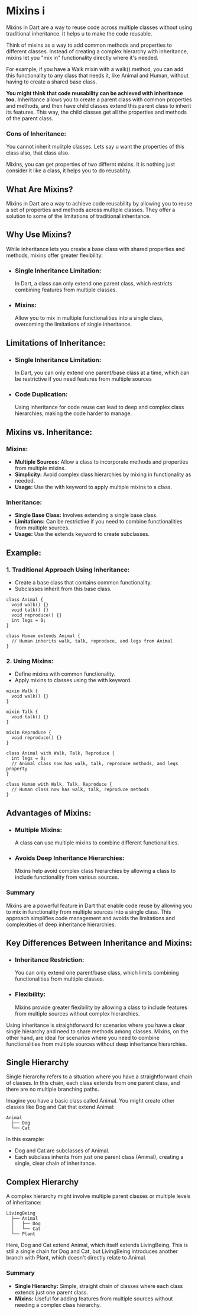 # Mixins i 

Mixins in Dart are a way to reuse code across multiple classes without using traditional inheritance. It helps u to make the code reusable. 

Think of mixins as a way to add common methods and properties to different classes. Instead of creating a complex hierarchy with inheritance, mixins let you "mix in" functionality directly where it's needed.

For example, if you have a Walk mixin with a walk() method, you can add this functionality to any class that needs it, like Animal and Human, without having to create a shared base class.

**You might think that code reusability can be achieved with inheritance too.** Inheritance allows you to create a parent class with common properties and methods, and then have child classes extend this parent class to inherit its features. This way, the child classes get all the properties and methods of the parent class.

### Cons of Inheritance: 
You cannot inherit mulitple classes. 
Lets say u want the properties of this class also, that class also.

Mixins, you can get properties of two differnt mixins. It is nothing just consider it like a class, it helps you to do reusablity.

## What Are Mixins? 
Mixins in Dart are a way to achieve code reusability by allowing you to reuse a set of properties and methods across multiple classes. They offer a solution to some of the limitations of traditional inheritance.

## Why Use Mixins? 
While inheritance lets you create a base class with shared properties and methods, mixins offer greater flexibility:

- ### Single Inheritance Limitation:
  In Dart, a class can only extend one parent class, which restricts combining features from multiple classes.

- ### Mixins:
  Allow you to mix in multiple functionalities into a single class, overcoming the limitations of single inheritance.

## Limitations of Inheritance:

- ### Single Inheritance Limitation:
  In Dart, you can only extend one parent/base class at a time, which can be restrictive if you need features from multiple sources

- ### Code Duplication:
  Using inheritance for code reuse can lead to deep and complex class hierarchies, making the code harder to manage.

## Mixins vs. Inheritance: 

### Mixins:
- **Multiple Sources:** Allow a class to incorporate methods and properties from multiple mixins.
- **Simplicity:** Avoid complex class hierarchies by mixing in functionality as needed.
- **Usage:** Use the with keyword to apply multiple mixins to a class.

### Inheritance:
- **Single Base Class:** Involves extending a single base class.
- **Limitations:** Can be restrictive if you need to combine functionalities from multiple sources.
- **Usage:** Use the extends keyword to create subclasses.

## Example:

### 1. Traditional Approach Using Inheritance:

- Create a base class that contains common functionality.
- Subclasses inherit from this base class.
```
class Animal {
  void walk() {}
  void talk() {}
  void reproduce() {}
  int legs = 0;
}

class Human extends Animal {
  // Human inherits walk, talk, reproduce, and legs from Animal
}
```

### 2. Using Mixins:

- Define mixins with common functionality.
- Apply mixins to classes using the with keyword.

```
mixin Walk {
  void walk() {}
}

mixin Talk {
  void talk() {}
}

mixin Reproduce {
  void reproduce() {}
}

class Animal with Walk, Talk, Reproduce {
  int legs = 0;
  // Animal class now has walk, talk, reproduce methods, and legs property
}

class Human with Walk, Talk, Reproduce {
  // Human class now has walk, talk, reproduce methods
}
```

## Advantages of Mixins:

- ### Multiple Mixins:
  A class can use multiple mixins to combine different functionalities.

- ### Avoids Deep Inheritance Hierarchies:
  Mixins help avoid complex class hierarchies by allowing a class to include functionality from various sources.

### Summary 
Mixins are a powerful feature in Dart that enable code reuse by allowing you to mix in functionality from multiple sources into a single class. This approach simplifies code management and avoids the limitations and complexities of deep inheritance hierarchies.

## Key Differences Between Inheritance and Mixins:

- ### Inheritance Restriction: 
  You can only extend one parent/base class, which limits combining functionalities from multiple classes.

- ### Flexibility: 
  Mixins provide greater flexibility by allowing a class to include features from multiple sources without complex hierarchies.

Using inheritance is straightforward for scenarios where you have a clear single hierarchy and need to share methods among classes. Mixins, on the other hand, are ideal for scenarios where you need to combine functionalities from multiple sources without deep inheritance hierarchies.

## Single Hierarchy
Single hierarchy refers to a situation where you have a straightforward chain of classes. In this chain, each class extends from one parent class, and there are no multiple branching paths.

Imagine you have a basic class called Animal. You might create other classes like Dog and Cat that extend Animal:

```
Animal
  ├── Dog
  └── Cat
```
In this example:
- Dog and Cat are subclasses of Animal.
- Each subclass inherits from just one parent class (Animal), creating a single, clear chain of inheritance.

## Complex Hierarchy
A complex hierarchy might involve multiple parent classes or multiple levels of inheritance:

```
LivingBeing
  ├── Animal
  │   ├── Dog
  │   └── Cat
  └── Plant
```

Here, Dog and Cat extend Animal, which itself extends LivingBeing. This is still a single chain for Dog and Cat, but LivingBeing introduces another branch with Plant, which doesn't directly relate to Animal.

### Summary
- **Single Hierarchy:** Simple, straight chain of classes where each class extends just one parent class.
- **Mixins:** Useful for adding features from multiple sources without needing a complex class hierarchy.
